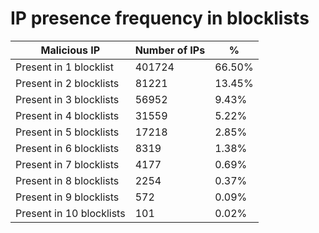 # IP presence frequency in blocklists
| Malicious IP | Number of IPs | % |
|----|----|----|
| Present in 1 blocklist | 401724 | 66.50% |
| Present in 2 blocklists | 81221 | 13.45% |
| Present in 3 blocklists | 56952 | 9.43% |
| Present in 4 blocklists | 31559 | 5.22% |
| Present in 5 blocklists | 17218 | 2.85% |
| Present in 6 blocklists | 8319 | 1.38% |
| Present in 7 blocklists | 4177 | 0.69% |
| Present in 8 blocklists | 2254 | 0.37% |
| Present in 9 blocklists | 572 | 0.09% |
| Present in 10 blocklists | 101 | 0.02% |
